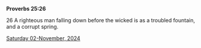 **Proverbs 25:26**

26 A righteous man falling down before the wicked is as a troubled fountain, and a corrupt spring.

[Saturday 02-November, 2024](https://getbible.life/kjv/Proverbs/25/26)
